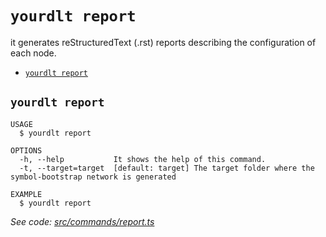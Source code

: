 `yourdlt report`
================

it generates reStructuredText (.rst) reports describing the configuration of each node.

* [`yourdlt report`](#yourdlt-report)

## `yourdlt report`

```
USAGE
  $ yourdlt report

OPTIONS
  -h, --help           It shows the help of this command.
  -t, --target=target  [default: target] The target folder where the symbol-bootstrap network is generated

EXAMPLE
  $ yourdlt report
```

_See code: [src/commands/report.ts](https://github.com/usingblockchain/yourdlt/blob/v1.2.1/src/commands/report.ts)_
